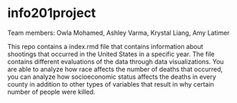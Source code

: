 # info201project
Team members:
Owla Mohamed, Ashley Varma, Krystal Liang, Amy Latimer

This repo contains a index.rmd file that contains information about shootings
that occurred in the United States in a specific year. The file contains
different evaluations of the data through data visualizations. You are able to
analyze how race affects the number of deaths that occurred, you can analyze
how socioeconomic status affects the deaths in every county in addition to
other types of variables that result in why certain number of people were
killed. 
